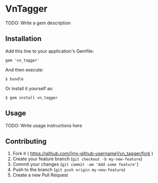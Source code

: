 # VnTagger

TODO: Write a gem description

## Installation

Add this line to your application's Gemfile:

    gem 'vn_tagger'

And then execute:

    $ bundle

Or install it yourself as:

    $ gem install vn_tagger

## Usage

TODO: Write usage instructions here

## Contributing

1. Fork it ( https://github.com/[my-github-username]/vn_tagger/fork )
2. Create your feature branch (`git checkout -b my-new-feature`)
3. Commit your changes (`git commit -am 'Add some feature'`)
4. Push to the branch (`git push origin my-new-feature`)
5. Create a new Pull Request
